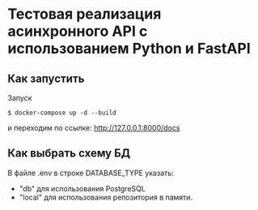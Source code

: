 # Тестовая реализация асинхронного API с использованием Python и FastAPI

## Как запустить 

Запуск

````
$ docker-compose up -d --build
````

и переходим по ссылке: http://127.0.0.1:8000/docs

## Как выбрать схему БД

В файле .env в строке DATABASE_TYPE указать:
- "db" для использования PostgreSQL
- "local" для использования репозитория в памяти.
